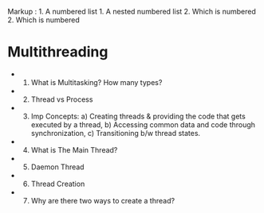  Markup : 1. A numbered list
              1. A nested numbered list
              2. Which is numbered
          2. Which is numbered
# Multithreading
* 1. What is Multitasking? How many types?
* 2. Thread vs Process
* 3. Imp Concepts: a) Creating threads & providing the code that gets executed by a thread, b) Accessing common data and code through synchronization, c) Transitioning b/w thread states.
* 4. What is The Main Thread?
* 5. Daemon Thread
* 6. Thread Creation
* 7. Why are there two ways to create a thread?
